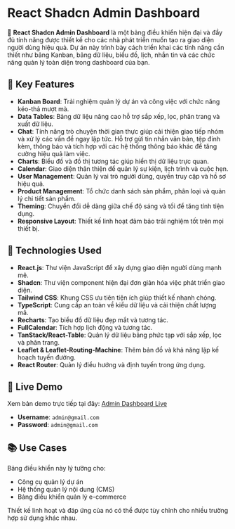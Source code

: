 # React Shadcn Admin Dashboard

🚀 **React Shadcn Admin Dashboard** là một bảng điều khiển hiện đại và đầy đủ tính năng được thiết kế cho các nhà phát triển muốn tạo ra giao diện người dùng hiệu quả. Dự án này trình bày cách triển khai các tính năng cần thiết như bảng Kanban, bảng dữ liệu, biểu đồ, lịch, nhắn tin và các chức năng quản lý toàn diện trong dashboard của bạn.

## 🌟 Key Features

- **Kanban Board**: Trải nghiệm quản lý dự án và công việc với chức năng kéo-thả mượt mà.
- **Data Tables**: Bảng dữ liệu nâng cao hỗ trợ sắp xếp, lọc, phân trang và xuất dữ liệu.
- **Chat**: Tính năng trò chuyện thời gian thực giúp cải thiện giao tiếp nhóm và xử lý các vấn đề ngay lập tức. Hỗ trợ gửi tin nhắn văn bản, tệp đính kèm, thông báo và tích hợp với các hệ thống thông báo khác để tăng cường hiệu quả làm việc.
- **Charts**: Biểu đồ và đồ thị tương tác giúp hiển thị dữ liệu trực quan.
- **Calendar**: Giao diện thân thiện để quản lý sự kiện, lịch trình và cuộc hẹn.
- **User Management**: Quản lý vai trò người dùng, quyền truy cập và hồ sơ hiệu quả.
- **Product Management**: Tổ chức danh sách sản phẩm, phân loại và quản lý chi tiết sản phẩm.
- **Theming**: Chuyển đổi dễ dàng giữa chế độ sáng và tối để tăng tính tiện dụng.
- **Responsive Layout**: Thiết kế linh hoạt đảm bảo trải nghiệm tốt trên mọi thiết bị.

## 🔧 Technologies Used

- **React.js**: Thư viện JavaScript để xây dựng giao diện người dùng mạnh mẽ.
- **Shadcn**: Thư viện component hiện đại đơn giản hóa việc phát triển giao diện.
- **Tailwind CSS**: Khung CSS ưu tiên tiện ích giúp thiết kế nhanh chóng.
- **TypeScript**: Cung cấp an toàn về kiểu dữ liệu và cải thiện chất lượng mã.
- **Recharts**: Tạo biểu đồ dữ liệu đẹp mắt và tương tác.
- **FullCalendar**: Tích hợp lịch động và tương tác.
- **TanStack/React-Table**: Quản lý dữ liệu bảng phức tạp với sắp xếp, lọc và phân trang.
- **Leaflet & Leaflet-Routing-Machine**: Thêm bản đồ và khả năng lập kế hoạch tuyến đường.
- **React Router**: Quản lý điều hướng và định tuyến trong ứng dụng.

## 🚀 Live Demo

Xem bản demo trực tiếp tại đây: [Admin Dashboard Live](https://admin-layout-sand.vercel.app/)

- **Username**: `admin@gmail.com`
- **Password**: `admin@gmail.com`

## 📚 Use Cases

Bảng điều khiển này lý tưởng cho:
- Công cụ quản lý dự án
- Hệ thống quản lý nội dung (CMS)
- Bảng điều khiển quản lý e-commerce

Thiết kế linh hoạt và đáp ứng của nó có thể được tùy chỉnh cho nhiều trường hợp sử dụng khác nhau.


